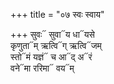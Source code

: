 +++
title = "०७ स्वः स्वाय"

+++
सुवः᳓ सुवा᳓य धा᳓यसे  
कृणुता᳓म् ऋत्वि᳓ग् ऋत्वि᳓जम्  
स्तो᳓मं यज्ञं᳓ च आ᳓द् अ᳓रं  
वने᳓मा ररिमा᳓ वय᳓म्